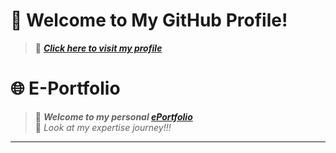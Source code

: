 # 👋 Welcome to My GitHub Profile! 
> 🌟 _**[Click here to visit my profile](https://github.com/kalai7-web)**_ <br>

# 🌐 E-Portfolio
> 🚀 _**Welcome to my personal [ePortfolio](http://127.0.0.1:5500/index.html)**_ <br>
> 🚀 _Look at my expertise journey!!!_

---
